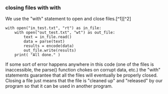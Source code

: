 ### closing files with with

We use the \"with\" statement to open and close files.[^1][^2]

``` {.python}
with open("in_test.txt", "rt") as in_file:
    with open("out_test.txt", "wt") as out_file:
        text = in_file.read()
        data = parse(text)
        results = encode(data)
        out_file.write(results)
    print( "All done." )
```

If some sort of error happens anywhere in this code (one of the files is
inaccessible, the parse() function chokes on corrupt data, etc.) the
\"with\" statements guarantee that all the files will eventually be
properly closed. Closing a file just means that the file is \"cleaned
up\" and \"released\" by our program so that it can be used in another
program.

